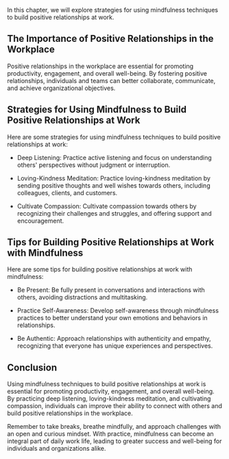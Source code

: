 
In this chapter, we will explore strategies for using mindfulness techniques to build positive relationships at work.

The Importance of Positive Relationships in the Workplace
---------------------------------------------------------

Positive relationships in the workplace are essential for promoting productivity, engagement, and overall well-being. By fostering positive relationships, individuals and teams can better collaborate, communicate, and achieve organizational objectives.

Strategies for Using Mindfulness to Build Positive Relationships at Work
------------------------------------------------------------------------

Here are some strategies for using mindfulness techniques to build positive relationships at work:

* Deep Listening: Practice active listening and focus on understanding others' perspectives without judgment or interruption.

* Loving-Kindness Meditation: Practice loving-kindness meditation by sending positive thoughts and well wishes towards others, including colleagues, clients, and customers.

* Cultivate Compassion: Cultivate compassion towards others by recognizing their challenges and struggles, and offering support and encouragement.

Tips for Building Positive Relationships at Work with Mindfulness
-----------------------------------------------------------------

Here are some tips for building positive relationships at work with mindfulness:

* Be Present: Be fully present in conversations and interactions with others, avoiding distractions and multitasking.

* Practice Self-Awareness: Develop self-awareness through mindfulness practices to better understand your own emotions and behaviors in relationships.

* Be Authentic: Approach relationships with authenticity and empathy, recognizing that everyone has unique experiences and perspectives.

Conclusion
----------

Using mindfulness techniques to build positive relationships at work is essential for promoting productivity, engagement, and overall well-being. By practicing deep listening, loving-kindness meditation, and cultivating compassion, individuals can improve their ability to connect with others and build positive relationships in the workplace.

Remember to take breaks, breathe mindfully, and approach challenges with an open and curious mindset. With practice, mindfulness can become an integral part of daily work life, leading to greater success and well-being for individuals and organizations alike.
